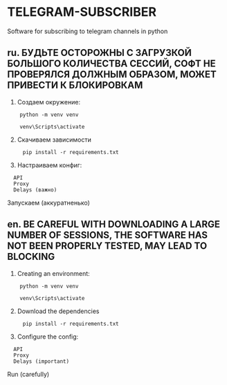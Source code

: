 # TELEGRAM-SUBSCRIBER
Software for subscribing to telegram channels in python

## ru. БУДЬТЕ ОСТОРОЖНЫ С ЗАГРУЗКОЙ БОЛЬШОГО КОЛИЧЕСТВА СЕССИЙ, СОФТ НЕ ПРОВЕРЯЛСЯ ДОЛЖНЫМ ОБРАЗОМ, МОЖЕТ ПРИВЕСТИ К БЛОКИРОВКАМ

1. Создаем окружение:
```
    python -m venv venv

    venv\Scripts\activate
```
2. Скачиваем зависимости
```
     pip install -r requirements.txt
```
3. Настраиваем конфиг:
```
  API
  Proxy
  Delays (важно)
```
  Запускаем (аккуратненько)


## en. BE CAREFUL WITH DOWNLOADING A LARGE NUMBER OF SESSIONS, THE SOFTWARE HAS NOT BEEN PROPERLY TESTED, MAY LEAD TO BLOCKING

1. Creating an environment:
```
    python -m venv venv

    venv\Scripts\activate
```
2. Download the dependencies
```
     pip install -r requirements.txt
```
3. Configure the config:
```
  API
  Proxy
  Delays (important)
```
  Run (carefully)
